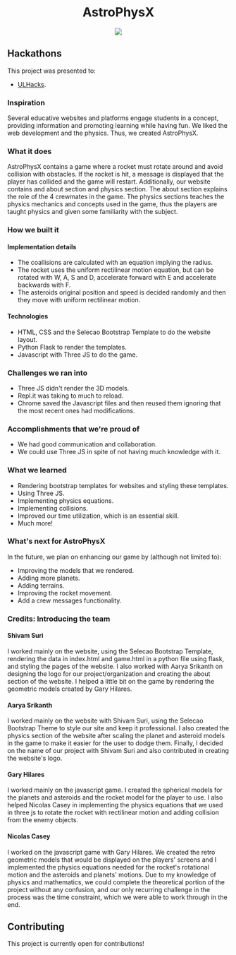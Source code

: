 <h1 align="center">AstroPhysX</h1>
<p align="center">
  <img src="https://github.com/GaryNLOL/AstroPhysX/blob/main/Selecao/assets/img/AstroPhysX-Favicon.png">
</p>

## Hackathons
This project was presented to:
- [ULHacks](https://ulhacks.devpost.com/).

### Inspiration
Several educative websites and platforms engage students in a concept, providing information and promoting learning while having fun. We liked the web development and the physics. Thus, we created AstroPhysX.

### What it does
AstroPhysX contains a game where a rocket must rotate around and avoid collision with obstacles. If the rocket is hit, a message is displayed that the player has collided and the game will restart. Additionally, our website contains and about section and physics section. The about section explains the role of the 4 crewmates in the game. The physics sections teaches the physics mechanics and concepts used in the game, thus the players are taught physics and given some familiarity with the subject.

### How we built it
#### Implementation details
- The coallisions are calculated with an equation implying the radius.
- The rocket uses the uniform rectilinear motion equation, but can be rotated with W, A, S and D, accelerate forward with E and accelerate backwards with F.
- The asteroids original position and speed is decided randomly and then they move with uniform rectilinear motion.

#### Technologies
- HTML, CSS and the Selecao Bootstrap Template to do the website layout. 
- Python Flask to render the templates.
- Javascript with Three JS to do the game.

### Challenges we ran into
- Three JS didn't render the 3D models.
- Repl.it was taking to much to reload.
- Chrome saved the Javascript files and then reused them ignoring that the most recent ones had modifications.

### Accomplishments that we're proud of
- We had good communication and collaboration.
- We could use Three JS in spite of not having much knowledge with it.

### What we learned
- Rendering bootstrap templates for websites and styling these templates.
- Using Three JS.
- Implementing physics equations.
- Implementing collisions.
- Improved our time utilization, which is an essential skill.
- Much more!

### What's next for AstroPhysX
In the future, we plan on enhancing our game by (although not limited to):
- Improving the models that we rendered.
- Adding more planets.
- Adding terrains.
- Improving the rocket movement.
- Add a crew messages functionality.

### Credits: Introducing the team
#### Shivam Suri
I worked mainly on the website, using the Selecao Bootstrap Template, rendering the data in index.html and game.html in a python file using flask, and styling the pages of the website. I also worked with Aarya Srikanth on designing the logo for our project/organization and creating the about section of the website. I helped a little bit on the game by rendering the geometric models created by Gary Hilares.

#### Aarya Srikanth
I worked mainly on the website with Shivam Suri, using the Selecao Bootstrap Theme to style our site and keep it professional. I also created the physics section of the website after scaling the planet and asteroid models in the game to make it easier for the user to dodge them. Finally, I decided on the name of our project with Shivam Suri and also contributed in creating the website's logo.

#### Gary Hilares
I worked mainly on the javascript game. I created the spherical models for the planets and asteroids and the rocket model for the player to use. I also helped Nicolas Casey in implementing the physics equations that we used in three js to rotate the rocket with rectilinear motion and adding collision from the enemy objects. 

#### Nicolas Casey
I worked on the javascript game with Gary Hilares. We created the retro geometric models that would be displayed on the players' screens and I implemented the physics equations needed for the rocket's rotational motion and the asteroids and planets' motions. Due to my knowledge of physics and mathematics, we could complete the theoretical portion of the project without any confusion, and our only recurring challenge in the process was the time constraint, which we were able to work through in the end.

## Contributing
This project is currently open for contributions!

